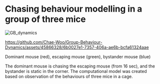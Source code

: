 # Chasing behaviour modelling in a group of three mice

![GB_dynamics](https://github.com/Chae-Woo/Group-Behaviour-Dynamics/assets/45866328/fd554bf1-a377-4d41-b784-d5421fefac63)

https://github.com/Chae-Woo/Group-Behaviour-Dynamics/assets/45866328/6b0027e1-7357-406a-ae6b-bcfa61324aae

Dominant mouse (red), escaping mouse (green),  bystander mouse (blue)

The dominant mouse is chasing the escaping mouse (from 16 sec), and the bystander is static in the corner.
The computational model was created based on observation of the behaviours of three mice in a cage.
